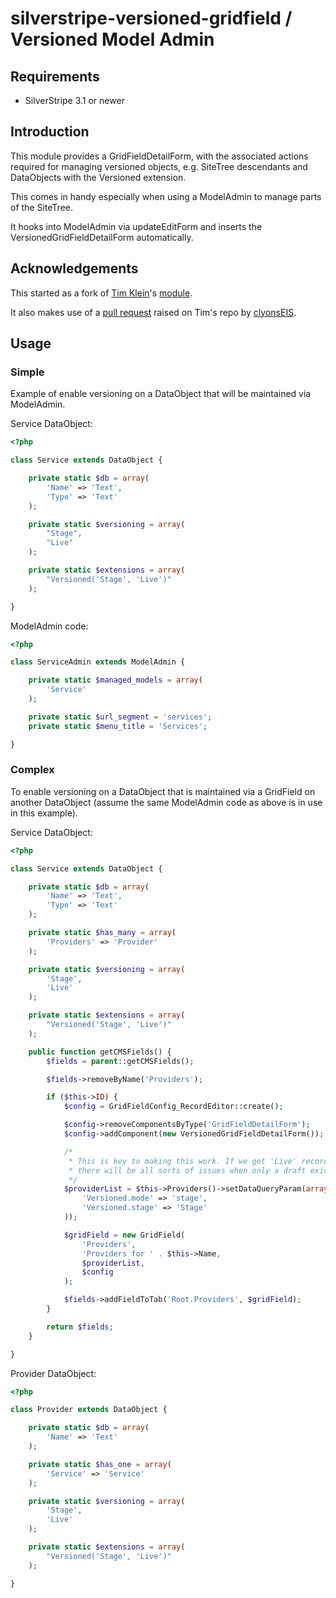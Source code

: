 silverstripe-versioned-gridfield / Versioned Model Admin
===============================

## Requirements

 * SilverStripe 3.1 or newer

## Introduction

This module provides a GridFieldDetailForm, with the associated actions required for managing versioned objects,
e.g. SiteTree descendants and DataObjects with the Versioned extension.

This comes in handy especially when using a ModelAdmin to manage parts of the SiteTree.

It hooks into ModelAdmin via updateEditForm and inserts the VersionedGridFieldDetailForm automatically.

## Acknowledgements

This started as a fork of [Tim Klein](https://github.com/icecaster)'s [module](https://github.com/icecaster/silverstripe-versioned-gridfield).

It also makes use of a [pull request](https://github.com/icecaster/silverstripe-versioned-gridfield/pull/5) raised on Tim's repo by [clyonsEIS](https://github.com/clyonsEIS).

## Usage

### Simple

Example of enable versioning on a DataObject that will be maintained via ModelAdmin.

Service DataObject:
```php
<?php

class Service extends DataObject {

	private static $db = array(
		'Name' => 'Text',
		'Type' => 'Text'
	);

	private static $versioning = array(
		"Stage",
		"Live"
	);

	private static $extensions = array(
		"Versioned('Stage', 'Live')"
	);

}
```

ModelAdmin code:
```php
<?php

class ServiceAdmin extends ModelAdmin {

	private static $managed_models = array(
		'Service'
	);

	private static $url_segment = 'services';
	private static $menu_title = 'Services';

}
```

### Complex

To enable versioning on a DataObject that is maintained via a GridField on another DataObject
(assume the same ModelAdmin code as above is in use in this example).

Service DataObject:
```php
<?php

class Service extends DataObject {

	private static $db = array(
		'Name' => 'Text',
		'Type' => 'Text'
	);

	private static $has_many = array(
		'Providers' => 'Provider'
	);

	private static $versioning = array(
		'Stage',
		'Live'
	);

	private static $extensions = array(
		"Versioned('Stage', 'Live')"
	);

	public function getCMSFields() {
		$fields = parent::getCMSFields();

		$fields->removeByName('Providers');

		if ($this->ID) {
			$config = GridFieldConfig_RecordEditor::create();

			$config->removeComponentsByType('GridFieldDetailForm');
			$config->addComponent(new VersionedGridFieldDetailForm());

			/*
			 * This is key to making this work. If we get 'Live' records here
			 * there will be all sorts of issues when only a draft exists.
			 */
			$providerList = $this->Providers()->setDataQueryParam(array(
				'Versioned.mode' => 'stage',
				'Versioned.stage' => 'Stage'
			));

			$gridField = new GridField(
				'Providers',
				'Providers for ' . $this->Name,
				$providerList,
				$config
			);

			$fields->addFieldToTab('Root.Providers', $gridField);
		}

		return $fields;
	}

}
```

Provider DataObject:
```php
<?php

class Provider extends DataObject {

	private static $db = array(
		'Name' => 'Text'
	);

	private static $has_one = array(
		'Service' => 'Service'
	);

	private static $versioning = array(
		'Stage',
		'Live'
	);

	private static $extensions = array(
		"Versioned('Stage', 'Live')"
	);

}
```